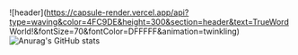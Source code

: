 ### 
<!--
**parkjineon/parkjineon** is a ✨ _special_ ✨ repository because its `README.md` (this file) appears on your GitHub profile.

Here are some ideas to get you started:

- 🔭 I’m currently working on ...
- 🌱 I’m currently learning ...
- 👯 I’m looking to collaborate on ...
- 🤔 I’m looking for help with ...
- 💬 Ask me about ...
- 📫 How to reach me: ...
- 😄 Pronouns: ...
- ⚡ Fun fact: ...
-->
![header](https://capsule-render.vercel.app/api?type=waving&color=4FC9DE&height=300&section=header&text=TrueWord World!&fontSize=70&fontColor=DFFFFF&animation=twinkling)
![Anurag's GitHub stats](https://github-readme-stats.vercel.app/api?username=parkjineon&show_icons=true&theme=default)

